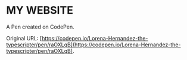 # MY WEBSITE

A Pen created on CodePen.

Original URL: [https://codepen.io/Lorena-Hernandez-the-typescripter/pen/raOXLqB](https://codepen.io/Lorena-Hernandez-the-typescripter/pen/raOXLqB).

